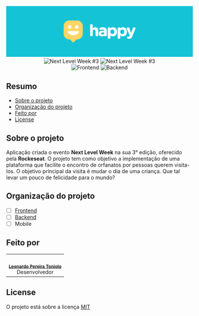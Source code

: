 <div align="center">
  <img src=".github/assets/cover.svg" >
</div>

<div align="center">
  <img src="https://img.shields.io/badge/Next%20Level%20Week-%233-9466FF?style=for-the-badge" alt="Next Level Week #3" />
  <img src="https://img.shields.io/badge/evento%20da-rockeseat-9466FF?style=for-the-badge" alt="Next Level Week #3" />
</div>

<div align="center">
  <img src="https://img.shields.io/badge/frontend%3F-sim-FFD666?style=for-the-badge" alt="Frontend" />
  <img src="https://img.shields.io/badge/backend%3F-sim-FFD666?style=for-the-badge" alt="Backend" />
</div>

## Resumo
- [Sobre o projeto](#sobre-o-projeto)
- [Organização do projeto](#organização-do-projeto)
- [Feito por](#feito-por)
- [License](#license)

## Sobre o projeto
Aplicação criada o evento **Next Level Week** na sua 3° edição, oferecido pela **Rockeseat**. O projeto tem como objetivo a implementação de uma plataforma que facilite o encontro de orfanatos por pessoas querem visita-los. O objetivo principal da visita é mudar o dia de uma criança. 
Que tal levar um pouco de felicidade para o mundo?  

## Organização do projeto
- [ ] [Frontend](https://github.com/LeonardoToniolo/NLW-HAPPY/tree/main/web)
- [ ] [Backend](https://github.com/LeonardoToniolo/NLW-HAPPY/tree/main/backend)
- [ ] Mobile

## Feito por
<table>
  <tr>
    <td align="center"><img style="border-radius: 50%;"  src="https://avatars3.githubusercontent.com/u/17271215?s=460&v=4" width="100px;" alt=""/><br /><sub><b><a href="https://www.linkedin.com/in/toniolo-leonardo/" title="Leonardo">Leonardo Pereira Toniolo</a></b></sub><br/>Desenvolvedor</td>
  </tr>
</table>

## License
O projeto está sobre a licença [MIT](./LICENSE)